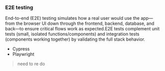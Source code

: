 ### E2E testing

End-to-end (E2E) testing simulates how a real user would use the app—from the browser UI down through the frontend, backend, database, and back—to ensure critical flows work as expected.E2E tests complement unit tests (small, isolated functions/components) and integration tests (components working together) by validating the full stack behavior.

- Cypress
- Playwright

> need to re do
